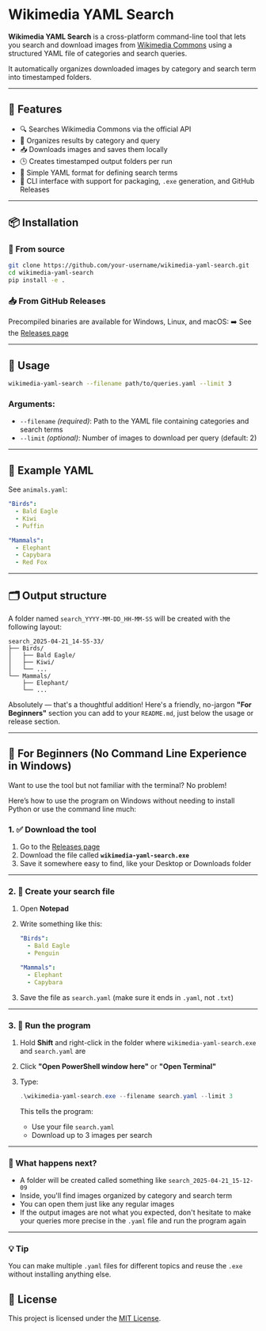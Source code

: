 # Wikimedia YAML Search

**Wikimedia YAML Search** is a cross-platform command-line tool that lets you search and download images from [Wikimedia Commons](https://commons.wikimedia.org/) using a structured YAML file of categories and search queries.

It automatically organizes downloaded images by category and search term into timestamped folders.

---

## 🚀 Features

- 🔍 Searches Wikimedia Commons via the official API
- 📁 Organizes results by category and query
- 📥 Downloads images and saves them locally
- 🕒 Creates timestamped output folders per run
- 🧾 Simple YAML format for defining search terms
- 🐍 CLI interface with support for packaging, `.exe` generation, and GitHub Releases

---

## 📦 Installation

### 🔧 From source

```bash
git clone https://github.com/your-username/wikimedia-yaml-search.git
cd wikimedia-yaml-search
pip install -e .
```

### 📥 From GitHub Releases

Precompiled binaries are available for Windows, Linux, and macOS:
➡️ See the [Releases page](https://github.com/your-username/wikimedia-yaml-search/releases)

---

## 🧰 Usage

```bash
wikimedia-yaml-search --filename path/to/queries.yaml --limit 3
```

### Arguments:
- `--filename` *(required)*: Path to the YAML file containing categories and search terms
- `--limit` *(optional)*: Number of images to download per query (default: 2)

---

## 🧾 Example YAML

See `animals.yaml`:
```yaml
"Birds":
  - Bald Eagle
  - Kiwi
  - Puffin

"Mammals":
  - Elephant
  - Capybara
  - Red Fox
```

---

## 🗂 Output structure

A folder named `search_YYYY-MM-DD_HH-MM-SS` will be created with the following layout:

```
search_2025-04-21_14-55-33/
├── Birds/
│   ├── Bald Eagle/
│   ├── Kiwi/
│   └── ...
└── Mammals/
    ├── Elephant/
    └── ...
```

Absolutely — that's a thoughtful addition! Here's a friendly, no-jargon **"For Beginners"** section you can add to your `README.md`, just below the usage or release section.

---

## 🐣 For Beginners (No Command Line Experience in Windows)

Want to use the tool but not familiar with the terminal? No problem!

Here’s how to use the program on Windows without needing to install Python or use the command line much:

### 1. ✅ **Download the tool**

1. Go to the [Releases page](https://github.com/NormannR/wikimedia-yaml-search/releases)
2. Download the file called **`wikimedia-yaml-search.exe`**
3. Save it somewhere easy to find, like your Desktop or Downloads folder

---

### 2. 📝 **Create your search file**

1. Open **Notepad**
2. Write something like this:

    ```yaml
    "Birds":
      - Bald Eagle
      - Penguin

    "Mammals":
      - Elephant
      - Capybara
    ```

3. Save the file as `search.yaml` (make sure it ends in `.yaml`, not `.txt`)

---

### 3. 🚀 **Run the program**

1. Hold **Shift** and right-click in the folder where `wikimedia-yaml-search.exe` and `search.yaml` are
2. Click **"Open PowerShell window here"** or **"Open Terminal"**
3. Type:

    ```powershell
    .\wikimedia-yaml-search.exe --filename search.yaml --limit 3
    ```

    This tells the program:
    - Use your file `search.yaml`
    - Download up to 3 images per search

---

### 🧾 What happens next?

- A folder will be created called something like `search_2025-04-21_15-12-09`
- Inside, you'll find images organized by category and search term
- You can open them just like any regular images
- If the output images are not what you expected, don't hesitate to make your queries more precise in the `.yaml` file and run the program again

---

### 💡 Tip

You can make multiple `.yaml` files for different topics and reuse the `.exe` without installing anything else.

## 📄 License

This project is licensed under the [MIT License](LICENSE).